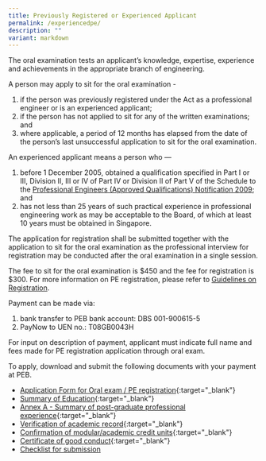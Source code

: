 ```yaml
---
title: Previously Registered or Experienced Applicant
permalink: /experiencedpe/
description: ""
variant: markdown
---
```

The oral examination tests an applicant’s knowledge, expertise, experience and achievements in the appropriate branch of engineering.  
  
A person may apply to sit for the oral examination -
1. if the person was previously registered under the Act as a professional engineer or is an experienced applicant; 
2.  if the person has not applied to sit for any of the written examinations; and  
3.  where applicable, a period of 12 months has elapsed from the date of the person’s last unsuccessful application to sit for the oral examination.  

An experienced applicant means a person who —  
1. before 1 December 2005, obtained a qualification specified in Part I or III, Division II, III or IV of Part IV or Division II of Part V of the Schedule to the [Professional Engineers (Approved Qualifications) Notification 2009](/act-and-rules/); and  
2. has not less than 25 years of such practical experience in professional engineering work as may be acceptable to the Board, of which at least 10 years must be obtained in Singapore.  
  
The application for registration shall be submitted together with the application to sit for the oral examination as the professional interview for registration may be conducted after the oral examination in a single session.  
  
The fee to sit for the oral examination is $450 and the fee for registration is $300. For more information on PE registration, please refer to [Guidelines on Registration](/files/Downloads/Guidelines/RegistrationasPE.pdf).

Payment can be made via:
1. bank transfer to PEB bank account: DBS 001-900615-5
2. PayNow to UEN no.: T08GB0043H

For input on description of payment, applicant must indicate full name and fees made for PE registration application through oral exam.

To apply, download and submit the following documents with your payment at PEB.

* [Application Form for Oral exam / PE registration](https://go.gov.sg/7jpb8w){:target="_blank"}
* [Summary of Education](https://go.gov.sg/4erfoi){:target="_blank"}
* [Annex A - Summary of post-graduate professional experience](https://go.gov.sg/3nz5js){:target="_blank"}
* [Verification of academic record](https://go.gov.sg/hqxp98){:target="_blank"}
* [Confirmation of modular/academic credit units](https://go.gov.sg/r9h1au){:target="_blank"}
* [Certificate of good conduct](https://go.gov.sg/z8t8y9){:target="_blank"}
* [Checklist for submission](/files/Experienced%20PE/oral_checklist.pdf)